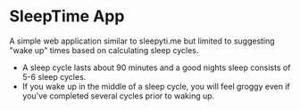 # SleepTime App

A simple web application
similar to sleepyti.me but
limited to suggesting "wake up" 
times based on calculating sleep cycles.

* A sleep cycle lasts about 90 minutes
and a good nights sleep consists of
5-6 sleep cycles.
* If you wake up in the middle of a
sleep cycle, you will feel groggy 
even if you've completed several 
cycles prior to waking up.